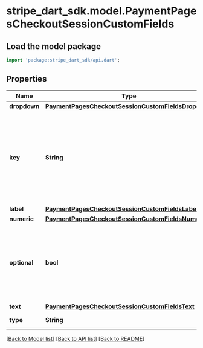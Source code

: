 # stripe_dart_sdk.model.PaymentPagesCheckoutSessionCustomFields

## Load the model package
```dart
import 'package:stripe_dart_sdk/api.dart';
```

## Properties
Name | Type | Description | Notes
------------ | ------------- | ------------- | -------------
**dropdown** | [**PaymentPagesCheckoutSessionCustomFieldsDropdown**](PaymentPagesCheckoutSessionCustomFieldsDropdown.md) |  | [optional] 
**key** | **String** | String of your choice that your integration can use to reconcile this field. Must be unique to this field, alphanumeric, and up to 200 characters. | 
**label** | [**PaymentPagesCheckoutSessionCustomFieldsLabel**](PaymentPagesCheckoutSessionCustomFieldsLabel.md) |  | 
**numeric** | [**PaymentPagesCheckoutSessionCustomFieldsNumeric**](PaymentPagesCheckoutSessionCustomFieldsNumeric.md) |  | [optional] 
**optional** | **bool** | Whether the customer is required to complete the field before completing the Checkout Session. Defaults to `false`. | 
**text** | [**PaymentPagesCheckoutSessionCustomFieldsText**](PaymentPagesCheckoutSessionCustomFieldsText.md) |  | [optional] 
**type** | **String** | The type of the field. | 

[[Back to Model list]](../README.md#documentation-for-models) [[Back to API list]](../README.md#documentation-for-api-endpoints) [[Back to README]](../README.md)


